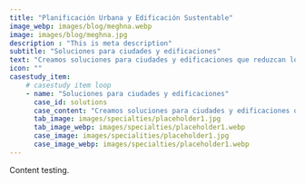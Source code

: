 ```yaml
---
title: "Planificación Urbana y Edificación Sustentable"
image_webp: images/blog/meghna.webp
image: images/blog/meghna.jpg
description : "This is meta description"
subtitle: "Soluciones para ciudades y edificaciones"
text: "Creamos soluciones para ciudades y edificaciones que reduzcan los costos de inversión y mantenimiento, mejoren la calidad de vida de sus habitantes y tengan un buen desempeño ambiental y energético."
icon: ""
casestudy_item:
    # casestudy item loop
    - name: "Soluciones para ciudades y edificaciones"
      case_id: solutions
      case_content: "Creamos soluciones para ciudades y edificaciones que reduzcan los costos de inversión y mantenimiento, mejoren la calidad de vida de sus habitantes y tengan un buen desempeño ambiental y energético."
      tab_image: images/specialties/placeholder1.jpg
      tab_image_webp: images/specialties/placeholder1.webp
      case_image: images/specialities/placeholder1.jpg
      case_image_webp: images/specialties/placeholder1.webp
---
```


Content testing.